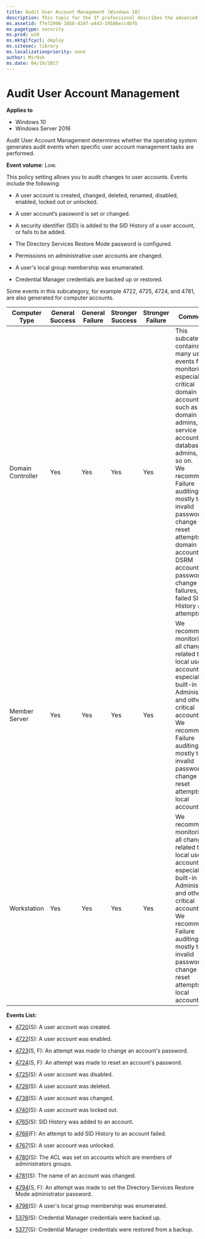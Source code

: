 ```yaml
---
title: Audit User Account Management (Windows 10)
description: This topic for the IT professional describes the advanced security audit policy setting, Audit User Account Management, which determines whether the operating system generates audit events when specific user account management tasks are performed.
ms.assetid: f7e72998-3858-4197-a443-19586ecc4bfb
ms.pagetype: security
ms.prod: w10
ms.mktglfcycl: deploy
ms.sitesec: library
ms.localizationpriority: none
author: Mir0sh
ms.date: 04/19/2017
---
```


# Audit User Account Management

**Applies to**
-   Windows 10
-   Windows Server 2016


Audit User Account Management determines whether the operating system generates audit events when specific user account management tasks are performed.

**Event volume**: Low.

This policy setting allows you to audit changes to user accounts. Events include the following:

-   A user account is created, changed, deleted, renamed, disabled, enabled, locked out or unlocked.

-   A user account’s password is set or changed.

-   A security identifier (SID) is added to the SID History of a user account, or fails to be added.

-   The Directory Services Restore Mode password is configured.

-   Permissions on administrative user accounts are changed.

-   A user's local group membership was enumerated.

-   Credential Manager credentials are backed up or restored.

Some events in this subcategory, for example 4722, 4725, 4724, and 4781, are also generated for computer accounts.

| Computer Type     | General Success | General Failure | Stronger Success | Stronger Failure | Comments                                                                                                                                                                                                                                                                                                                                                                     |
|-------------------|-----------------|-----------------|------------------|------------------|------------------------------------------------------------------------------------------------------------------------------------------------------------------------------------------------------------------------------------------------------------------------------------------------------------------------------------------------------------------------------|
| Domain Controller | Yes             | Yes             | Yes              | Yes              | This subcategory contains many useful events for monitoring, especially for critical domain accounts, such as domain admins, service accounts, database admins, and so on.<br>We recommend Failure auditing, mostly to see invalid password change and reset attempts for domain accounts, DSRM account password change failures, and failed SID History add attempts. |
| Member Server     | Yes             | Yes             | Yes              | Yes              | We recommend monitoring all changes related to local user accounts, especially built-in local Administrator and other critical accounts.<br>We recommend Failure auditing, mostly to see invalid password change and reset attempts for local accounts.                                                                                                                |
| Workstation       | Yes             | Yes             | Yes              | Yes              | We recommend monitoring all changes related to local user accounts, especially built-in local Administrator and other critical accounts.<br>We recommend Failure auditing, mostly to see invalid password change and reset attempts for local accounts.                                                                                                                |

**Events List:**

-   [4720](event-4720.md)(S): A user account was created.

-   [4722](event-4722.md)(S): A user account was enabled.

-   [4723](event-4723.md)(S, F): An attempt was made to change an account's password.

-   [4724](event-4724.md)(S, F): An attempt was made to reset an account's password.

-   [4725](event-4725.md)(S): A user account was disabled.

-   [4726](event-4726.md)(S): A user account was deleted.

-   [4738](event-4738.md)(S): A user account was changed.

-   [4740](event-4740.md)(S): A user account was locked out.

-   [4765](event-4765.md)(S): SID History was added to an account.

-   [4766](event-4766.md)(F): An attempt to add SID History to an account failed.

-   [4767](event-4767.md)(S): A user account was unlocked.

-   [4780](event-4780.md)(S): The ACL was set on accounts which are members of administrators groups.

-   [4781](event-4781.md)(S): The name of an account was changed.

-   [4794](event-4794.md)(S, F): An attempt was made to set the Directory Services Restore Mode administrator password.

-   [4798](event-4798.md)(S): A user's local group membership was enumerated.

-   [5376](event-5376.md)(S): Credential Manager credentials were backed up.

-   [5377](event-5377.md)(S): Credential Manager credentials were restored from a backup.

